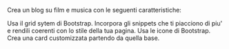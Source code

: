 Crea un blog su film e musica con le seguenti caratteristiche:

Usa il grid sytem di Bootstrap.
Incorpora gli snippets che ti piacciono di piu' e rendili coerenti con lo stile della tua pagina.
Usa le icone di Bootstrap.
Crea una card customizzata partendo da quella base.
